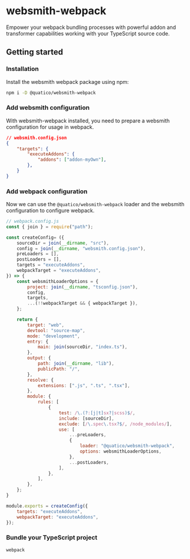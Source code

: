 # websmith-webpack

Empower your webpack bundling processes with powerful addon and transformer capabilities working with your TypeScript source code.

## Getting started

### Installation

Install the websmith webpack package using npm:

```sh
npm i -D @quatico/websmith-webpack
```

### Add websmith configuration

With websmith-webpack installed, you need to prepare a websmith configuration for usage in webpack.

```json
// websmith.config.json
{
    "targets": {
        "executeAddons": {
            "addons": ["addon-myOwn"],
        },
    }
}
```

### Add webpack configuration

Now we can use the `@quatico/websmith-webpack` loader and the websmith configuration to configure webpack.

```javascript
// webpack.config.js
const { join } = require("path");

const createConfig= ({
    sourceDir = join(__dirname, "src"),
    config = join(__dirname, "websmith.config.json"),
    preLoaders = [],
    postLoaders = [],
    targets = "executeAddons",
    webpackTarget = "executeAddons",
}) => {
    const websmithLoaderOptions = {
        project: join(__dirname, "tsconfig.json"),
        config,
        targets,
        ...(!!webpackTarget && { webpackTarget }),
    };

    return {
        target: "web",
        devtool: "source-map",
        mode: "development",
        entry: {
            main: join(sourceDir, "index.ts"),
        },
        output: {
            path: join(__dirname, "lib"),
            publicPath: "/",
        },
        resolve: {
            extensions: [".js", ".ts", ".tsx"],
        },
        module: {
            rules: [
                {
                    test: /\.(?:[j|t]sx?|scss)$/,
                    include: [sourceDir],
                    exclude: [/\.spec\.tsx?$/, /node_modules/],
                    use: [
                        ...preLoaders,
                        {
                            loader: "@quatico/websmith-webpack",
                            options: websmithLoaderOptions,
                        },
                        ...postLoaders,
                    ],
                },
            ],
        },
    };
}

module.exports = createConfig({
    targets: "executeAddons",
    webpackTarget: "executeAddons",
});
```

### Bundle your TypeScript project

```sh
webpack
```